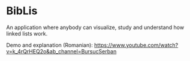 # BibLis

An application where anybody can visualize, study and understand how linked lists work.

Demo and explanation (Romanian): https://www.youtube.com/watch?v=k_4rQrHEQ2o&ab_channel=BursucȘerban
